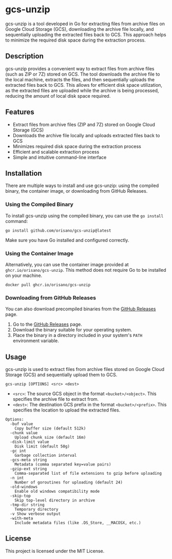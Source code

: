 # gcs-unzip

gcs-unzip is a tool developed in Go for extracting files from archive files on Google Cloud Storage (GCS), downloading the archive file locally, and sequentially uploading the extracted files back to GCS. This approach helps to minimize the required disk space during the extraction process.

## Description

gcs-unzip provides a convenient way to extract files from archive files (such as ZIP or 7Z) stored on GCS. The tool downloads the archive file to the local machine, extracts the files, and then sequentially uploads the extracted files back to GCS. This allows for efficient disk space utilization, as the extracted files are uploaded while the archive is being processed, reducing the amount of local disk space required.

## Features

- Extract files from archive files (ZIP and 7Z) stored on Google Cloud Storage (GCS)
- Downloads the archive file locally and uploads extracted files back to GCS
- Minimizes required disk space during the extraction process
- Efficient and scalable extraction process
- Simple and intuitive command-line interface

## Installation

There are multiple ways to install and use gcs-unzip: using the compiled binary, the container image, or downloading from GitHub Releases.


### Using the Compiled Binary

To install gcs-unzip using the compiled binary, you can use the `go install` command:

```shell
go install github.com/orisano/gcs-unzip@latest
```

Make sure you have Go installed and configured correctly.

### Using the Container Image

Alternatively, you can use the container image provided at `ghcr.io/orisano/gcs-unzip`. This method does not require Go to be installed on your machine.

```shell
docker pull ghcr.io/orisano/gcs-unzip
```

### Downloading from GitHub Releases

You can also download precompiled binaries from the [GitHub Releases](https://github.com/orisano/gcs-unzip/releases) page.

1. Go to the [GitHub Releases](https://github.com/orisano/gcs-unzip/releases) page.
1. Download the binary suitable for your operating system.
1. Place the binary in a directory included in your system's `PATH` environment variable.


## Usage

gcs-unzip is used to extract files from archive files stored on Google Cloud Storage (GCS) and sequentially upload them to GCS.

```shell
gcs-unzip [OPTIONS] <src> <dest>
```

* `<src>`: The source GCS object in the format `<bucket>/<object>`. This specifies the archive file to extract from.
* `<dest>`: The destination GCS prefix in the format `<bucket>/<prefix>`. This specifies the location to upload the extracted files.

```
Options:
  -buf value
    Copy buffer size (default 512k)
  -chunk value
    Upload chunk size (default 16m)
  -disk-limit value
    Disk limit (default 50g)
  -gc int
    Garbage collection interval
  -gcs-meta string
    Metadata (comma separated key=value pairs)
  -gzip-ext string
    Comma-separated list of file extensions to gzip before uploading
  -n int
    Number of goroutines for uploading (default 24)
  -old-windows
    Enable old windows compatibility mode
  -skip-top
    Skip top-level directory in archive
  -tmp-dir string
    Temporary directory
  -v Show verbose output
  -with-meta
    Include metadata files (like .DS_Store, __MACOSX, etc.)
```

## License
This project is licensed under the MIT License.
